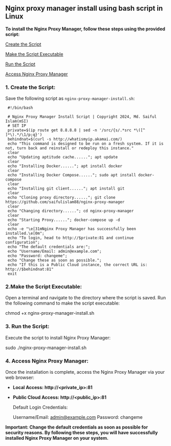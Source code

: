 ## Nginx proxy manager install using bash script in Linux

**To install the Nginx Proxy Manager, follow these steps using the provided script:**

[Create the Script](https://github.com/saifulislam88/nginx-proxy-manager/tree/main?tab=readme-ov-file#1-create-the-script)

[Make the Script Executable](https://github.com/saifulislam88/nginx-proxy-manager/tree/main?tab=readme-ov-file#2make-the-script-executable)

[Run the Script](https://github.com/saifulislam88/nginx-proxy-manager/blob/main/README.md#3-run-the-script)

[Access Nginx Proxy Manager](https://github.com/saifulislam88/nginx-proxy-manager/blob/main/README.md#4-access-nginx-proxy-manager)


### **1. Create the Script:**

Save the following script as `nginx-proxy-manager-install.sh`:


     #!/bin/bash
   
     # Nginx Proxy Manager Install Script | Copyright 2024, Md. Saiful Islam(mSI)
     # SET IP
     private=$(ip route get 8.8.8.8 | sed -n '/src/{s/.*src *\([^ ]*\).*/\1/p;q}')
     behindnat=$(curl -s http://whatismyip.akamai.com/)
     echo "This command is designed to be run on a fresh system. If it is not, turn back and reinstall or redeploy this instance."
     clear
     echo "Updating aptitude cache......"; apt update
     clear
     echo "Installing Docker......"; apt install docker
     clear
     echo "Installing Docker Compose......"; sudo apt install docker-compose
     clear
     echo "Installing git client......"; apt install git
     clear
     echo "Cloning proxy directory......"; git clone https://github.com/saifulislam88/nginx-proxy-manager
     clear
     echo "Changing directory......"; cd nginx-proxy-manager
     clear
     echo "Starting Proxy......"; docker-compose up -d
     clear
     echo -e "\e[31mNginx Proxy Manager has successfully been installed.\e[0m";
     echo "To login, head to http://$private:81 and continue configuration";
     echo "The default credentials are:";
     echo "Username/Email: admin@example.com";
     echo "Password: changeme";
     echo "Change these as soon as possible.";
     echo "If this is a Public Cloud instance, the correct URL is: http://$behindnat:81"
     exit


### **2.Make the Script Executable:**

Open a terminal and navigate to the directory where the script is saved. Run the following command to make the script executable:

  chmod +x nginx-proxy-manager-install.sh

### **3. Run the Script:**

Execute the script to install Nginx Proxy Manager:

  sudo ./nginx-proxy-manager-install.sh


### **4. Access Nginx Proxy Manager:**

Once the installation is complete, access the Nginx Proxy Manager via your web browser:

 - **Local Access: http://<private_ip>:81**
 - **Public Cloud Access: http://<public_ip>:81**

    Default Login Credentials:
    
    Username/Email: admin@example.com
    Password: changeme

**Important: Change the default credentials as soon as possible for security reasons. By following these steps, you will have successfully installed Nginx Proxy Manager on your system.**
